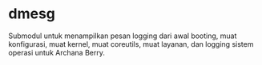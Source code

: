 # dmesg
Submodul untuk menampilkan pesan logging dari awal booting, muat konfigurasi, muat kernel, muat coreutils, muat layanan, dan logging sistem operasi untuk Archana Berry.
